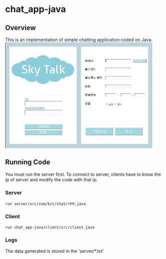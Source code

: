 # chat_app-java
## Overview
This is an implementation of simple chatting application coded on Java. 
![main_page](./main_page.png)

## Running Code
You must run the server first. To connect to server, clients have to know the ip of server and modify the code with that ip.

### Server
```
run server/src/com/bit/chat/서버.java
```

### Client
```
run chat_app-java/client/src/client.java
```

### Logs
The data generated is stored in the 'server/*.txt'
